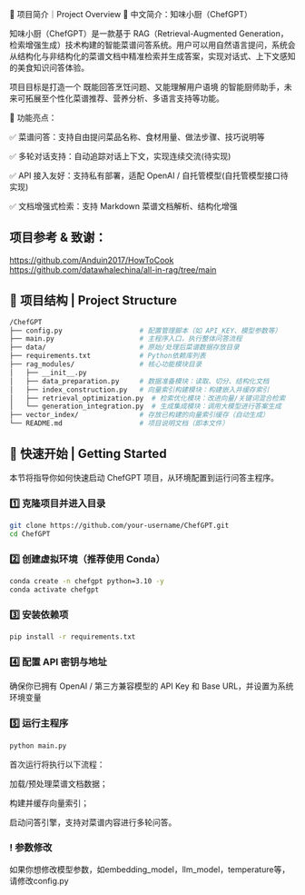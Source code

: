 🧾 项目简介｜Project Overview
📌 中文简介：知味小厨（ChefGPT）

知味小厨（ChefGPT）是一款基于 RAG（Retrieval-Augmented Generation，检索增强生成）技术构建的智能菜谱问答系统。用户可以用自然语言提问，系统会从结构化与非结构化的菜谱文档中精准检索并生成答案，实现对话式、上下文感知的美食知识问答体验。

项目目标是打造一个 既能回答烹饪问题、又能理解用户语境 的智能厨师助手，未来可拓展至个性化菜谱推荐、营养分析、多语言支持等功能。

🌟 功能亮点：

✅ 菜谱问答：支持自由提问菜品名称、食材用量、做法步骤、技巧说明等

✅ 多轮对话支持：自动追踪对话上下文，实现连续交流(待实现)

✅ API 接入友好：支持私有部署，适配 OpenAI / 自托管模型(自托管模型接口待实现)

✅ 文档增强式检索：支持 Markdown 菜谱文档解析、结构化增强

## 项目参考 & 致谢：

https://github.com/Anduin2017/HowToCook     
https://github.com/datawhalechina/all-in-rag/tree/main

## 📁 项目结构 | Project Structure

```bash
/ChefGPT
├── config.py                   # 配置管理脚本（如 API_KEY、模型参数等）
├── main.py                     # 主程序入口，执行整体问答流程
├── data/                       # 原始/处理后菜谱数据存放目录
├── requirements.txt            # Python依赖库列表
├── rag_modules/                # 核心功能模块目录
│   ├── __init__.py
│   ├── data_preparation.py     # 数据准备模块：读取、切分、结构化文档
│   ├── index_construction.py   # 向量索引构建模块：构建嵌入并缓存索引
│   ├── retrieval_optimization.py  # 检索优化模块：改进向量/关键词混合检索
│   └── generation_integration.py  # 生成集成模块：调用大模型进行答案生成
├── vector_index/               # 存放已构建的向量索引缓存（自动生成）
└── README.md                   # 项目说明文档（即本文件）
```
## 🚀 快速开始 | Getting Started

本节将指导你如何快速启动 ChefGPT 项目，从环境配置到运行问答主程序。

### 1️⃣ 克隆项目并进入目录

```bash
git clone https://github.com/your-username/ChefGPT.git
cd ChefGPT
```

### 2️⃣ 创建虚拟环境（推荐使用 Conda）

```bash
conda create -n chefgpt python=3.10 -y
conda activate chefgpt
```

### 3️⃣ 安装依赖项
```bash
pip install -r requirements.txt
```

### 4️⃣ 配置 API 密钥与地址
确保你已拥有 OpenAI / 第三方兼容模型的 API Key 和 Base URL，并设置为系统环境变量

### 5️⃣ 运行主程序
```bash
python main.py
```
首次运行将执行以下流程：

加载/预处理菜谱文档数据；

构建并缓存向量索引；

启动问答引擎，支持对菜谱内容进行多轮问答。


### ! 参数修改
如果你想修改模型参数，如embedding_model，llm_model，temperature等，请修改config.py